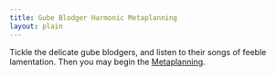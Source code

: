 ```yaml
---
title: Gube Blodger Harmonic Metaplanning
layout: plain
---
```


<div id="sketch-holder"></div>

Tickle the delicate gube blodgers, and listen to their songs of feeble
lamentation.
Then you may begin the [Metaplanning](https://www.when2meet.com/?9416997-xXJve).

<html>
<head>

<script src="https://cdn.jsdelivr.net/npm/p5@1.1.9/lib/p5.js"></script>
<script>
let t = 0;

function setup() {
  createCanvas(600, 600);
  noStroke();
}

function draw() {
  background(10, 10);

  for (let x = 0; x <= width; x = x + 60) {
    for (let y = 0; y <= height; y = y + 10) {
      const xAngle = map(mouseX, 0, width, -4 * PI, 4 * PI, true);
      const yAngle = map(mouseY, 0, height, -4 * PI, 4 * PI, true);
      const angle = xAngle * (x / width) + yAngle * (y / height);

      const myX = x + 15 * cos(2 * PI * t + angle);
      const myY = y + 15 * sin(2 * PI * t + angle);

      fill((x+y)*(256/(height+width)), x*(256/width), mouseY*(256/width));
      
      ellipse(myX, myY, 30); // draw particle
    }
  }

  t = t + 0.01; // update time
}
</script>
</head>
</html>
